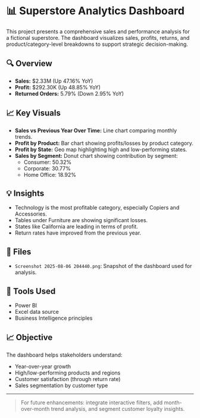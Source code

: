 # 📊 Superstore Analytics Dashboard

This project presents a comprehensive sales and performance analysis for a fictional superstore. The dashboard visualizes sales, profits, returns, and product/category-level breakdowns to support strategic decision-making.

## 🔍 Overview

- **Sales:** $2.33M (Up 47.16% YoY)
- **Profit:** $292.30K (Up 48.85% YoY)
- **Returned Orders:** 5.79% (Down 2.95% YoY)

## 📈 Key Visuals

- **Sales vs Previous Year Over Time:** Line chart comparing monthly trends.
- **Profit by Product:** Bar chart showing profits/losses by product category.
- **Profit by State:** Geo map highlighting high and low-performing states.
- **Sales by Segment:** Donut chart showing contribution by segment:
  - Consumer: 50.32%
  - Corporate: 30.77%
  - Home Office: 18.92%

## 💡 Insights

- Technology is the most profitable category, especially Copiers and Accessories.
- Tables under Furniture are showing significant losses.
- States like California are leading in terms of profit.
- Return rates have improved from the previous year.

## 📁 Files

- `Screenshot 2025-08-06 204440.png`: Snapshot of the dashboard used for analysis.

## 📌 Tools Used

- Power BI 
- Excel data source 
- Business Intelligence principles

## 📈 Objective

The dashboard helps stakeholders understand:
- Year-over-year growth
- High/low-performing products and regions
- Customer satisfaction (through return rate)
- Sales segmentation by customer type

---

> For future enhancements: integrate interactive filters, add month-over-month trend analysis, and segment customer loyalty insights.
